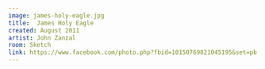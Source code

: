 ```yaml
---
image: james-holy-eagle.jpg
title:  James Holy Eagle
created: August 2011
artist: John Zanzal
room: Sketch
link: https://www.facebook.com/photo.php?fbid=10150769821045195&set=pb.846910194.-2207520000..&type=3&theater
---
```



